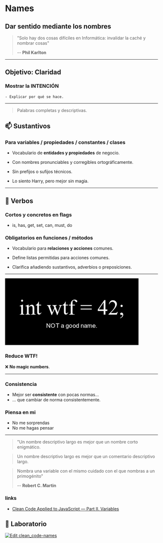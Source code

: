 # Names

## Dar sentido mediante los nombres

> "Solo hay dos cosas difíciles en Informática: invalidar la caché y nombrar cosas"
>
> -- **Phil Karlton**

---

## Objetivo: Claridad

### Mostrar la INTENCIÓN

    - Explicar por qué se hace.

---

> Palabras completas y descriptivas.

## 📫 Sustantivos

### Para variables / propiedades / constantes / clases

- Vocabulario de **entidades y propiedades** de negocio.

- Con nombres pronunciables y corregibles ortográficamente.

- Sin prefijos o sufijos técnicos.

- Lo siento Harry, pero mejor sin magia.

---

## 💪 Verbos

### Cortos y concretos en flags

- is, has, get, set, can, must, do

### Obligatorios en funciones / métodos

- Vocabulario para **relaciones y acciones** comunes.

- Define listas permitidas para acciones comunes.

- Clarifica añadiendo sustantivos, adverbios o preposiciones.

---

![wtf-naming](./assets/naming.png)

### Reduce WTF!

❌ **No magic numbers**.

---

### Consistencia

- Mejor ser **consistente** con pocas normas...
- ... que cambiar de norma consistentemente.

### Piensa en mi

- No me sorprendas
- No me hagas pensar

---

> "Un nombre descriptivo largo es mejor que un nombre corto enigmático.

> Un nombre descriptivo largo es mejor que un comentario descriptivo largo.

> Nombra una variable con el mismo cuidado con el que nombras a un primogénito"
>
> -- **Robert C. Martin**


### links

- [Clean Code Applied to JavaScript — Part II. Variables](https://dev.to/carlillo/clean-code-applied-to-javascript-part-ii-variables-pc)


## 📝 Laboratorio

[![Edit clean_code-names](https://codesandbox.io/static/img/play-codesandbox.svg)](https://codesandbox.io/s/nice-davinci-9r32n?fontsize=14&hidenavigation=1&module=%2Fsrc%2Fbad.js&previewwindow=tests&theme=dark)
